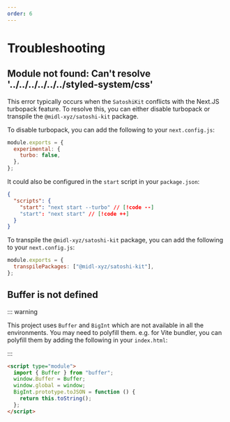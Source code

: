 ```yaml
---
order: 6
---
```

# Troubleshooting

## Module not found: Can't resolve '../../../../../../styled-system/css'

This error typically occurs when the `SatoshiKit` conflicts with the Next.JS turbopack feature. To resolve this, you can either disable turbopack or transpile the `@midl-xyz/satoshi-kit` package.

To disable turbopack, you can add the following to your `next.config.js`:

```js
module.exports = {
  experimental: {
    turbo: false,
  },
};
```

It could also be configured in the `start` script in your `package.json`:

```json 
{
  "scripts": {
    "start": "next start --turbo" // [!code --]
    "start": "next start" // [!code ++]
  }
}
```

To transpile the `@midl-xyz/satoshi-kit` package, you can add the following to your `next.config.js`:

```js
module.exports = {
  transpilePackages: ["@midl-xyz/satoshi-kit"],
};
```

## Buffer is not defined

::: warning

This project uses `Buffer` and `BigInt` which are not available in all the environments. You may need to polyfill them. e.g. for Vite bundler, you can polyfill them by adding the following in your `index.html`:

:::

```html
<script type="module">
  import { Buffer } from "buffer";
  window.Buffer = Buffer;
  window.global = window;
  BigInt.prototype.toJSON = function () {
    return this.toString();
  };
</script>
```
